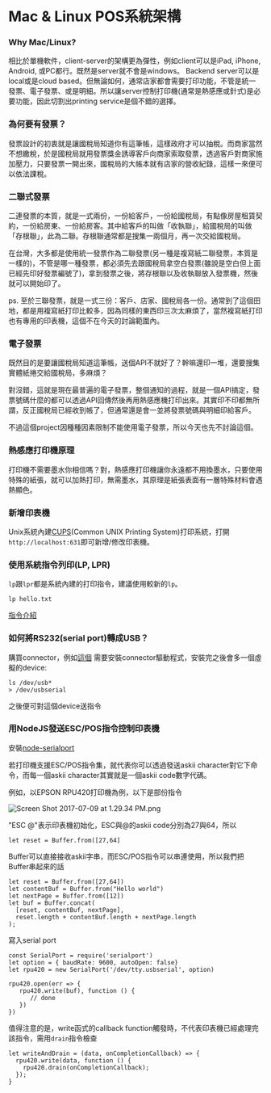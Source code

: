 # Mac & Linux POS系統架構

### Why Mac/Linux?

相比於單機軟件，client-server的架構更為彈性，例如client可以是iPad, iPhone, Android, 或PC都行。既然是server就不會是windows。
Backend server可以是local或是cloud based。但無論如何，通常店家都會需要打印功能，不管是統一發票、電子發票、或是明細。所以讓server控制打印機(通常是熱感應或針式)是必要功能，因此切割出printing service是個不錯的選擇。

### 為何要有發票？

發票設計的初衷就是讓國稅局知道你有這筆帳，這樣政府才可以抽稅。而商家當然不想繳稅，於是國稅局就用發票獎金誘導客戶向商家索取發票，透過客戶對商家施加壓力，只要發票一開出來，國稅局的大帳本就有店家的營收紀錄，這樣一來便可以依法課稅。

### 二聯式發票

二連發票的本質，就是一式兩份，一份給客戶，一份給國稅局，有點像房屋租賃契約，一份給房東、一份給房客。其中給客戶的叫做「收執聯」，給國稅局的叫做「存根聯」，此為二聯。存根聯通常都是搜集一兩個月，再一次交給國稅局。

在台灣，大多都是使用統一發票作為二聯發票(另一種是複寫紙二聯發票，本質是一樣的)，不管是哪一種發票，都必須先去跟國稅局拿空白發票(雖說是空白但上面已經先印好發票編號了)，拿到發票之後，將存根聯以及收執聯放入發票機，然後就可以開始印了。

ps. 至於三聯發票，就是一式三份：客戶、店家、國稅局各一份。通常到了這個田地，都是用複寫紙打印比較多，因為同樣的東西印三次太麻煩了，當然複寫紙打印也有專用的印表機，這個不在今天的討論範圍內。

### 電子發票

既然目的是要讓國稅局知道這筆帳，送個API不就好了？幹嘛還印一堆，還要搜集實體紙捲交給國稅局，多麻煩？

對沒錯，這就是現在最普遍的電子發票，整個通知的過程，就是一個API搞定，發票號碼什麼的都可以透過API回傳然後再用熱感應機打印出來。其實印不印都無所謂，反正國稅局已經收到帳了，但通常還是會一並將發票號碼與明細印給客戶。

不過這個project因種種因素限制不能使用電子發票，所以今天也先不討論這個。

### 熱感應打印機原理

打印機不需要墨水你相信嗎？對，熱感應打印機讓你永遠都不用換墨水，只要使用特殊的紙張，就可以加熱打印，無需墨水，其原理是紙張表面有一層特殊材料會遇熱顯色。

### 新增印表機

Unix系統內建[CUPS](https://www.cups.org)(Common UNIX Printing System)打印系統，打開`http://localhost:631`即可新增/修改印表機。

### 使用系統指令列印(LP, LPR)

`lp`跟`lpr`都是系統內建的打印指令，建議使用較新的`lp`。

```
lp hello.txt
```

[指令介紹](https://www.computerhope.com/unix/ulp.htm)

### 如何將RS232(serial port)轉成USB？

購買connector，例如[這個](http://24h.pchome.com.tw/prod/DCAX06-A80421348?q=/S/DCAC16)
需要安裝connector驅動程式，安裝完之後會多一個虛擬的device:

```
ls /dev/usb*
> /dev/usbserial
```

之後便可對這個device送指令

### 用NodeJS發送ESC/POS指令控制印表機

安裝[node-serialport](https://github.com/EmergingTechnologyAdvisors/node-serialport)

若打印機支援ESC/POS指令集，就代表你可以透過發送askii character對它下命令，而每一個askii character其實就是一個askii code數字代碼。

例如，以EPSON RPU420打印機為例，以下是部份指令

![Screen Shot 2017-07-09 at 1.29.34 PM.png](http://upload-images.jianshu.io/upload_images/2918954-cfe7cc78ce321206.png?imageMogr2/auto-orient/strip%7CimageView2/2/w/1240)

"ESC @"表示印表機初始化，ESC與@的askii code分別為27與64，所以

```
let reset = Buffer.from([27,64]
```

Buffer可以直接接收askii字串，而ESC/POS指令可以串連使用，所以我們把Buffer串起來的話

```
let reset = Buffer.from([27,64])
let contentBuf = Buffer.from("Hello world")
let nextPage = Buffer.from([12])
let buf = Buffer.concat(
  [reset, contentBuf, nextPage], 
  reset.length + contentBuf.length + nextPage.length
);
```

寫入serial port

```
const SerialPort = require('serialport')
let option = { baudRate: 9600, autoOpen: false}
let rpu420 = new SerialPort('/dev/tty.usbserial', option)

rpu420.open(err => {
   rpu420.write(buf), function () {
      // done
   })
})
```

值得注意的是，write函式的callback function觸發時，不代表印表機已經處理完該指令，需用`drain`指令檢查

```
let writeAndDrain = (data, onCompletionCallback) => {
  rpu420.write(data, function () {
    rpu420.drain(onCompletionCallback);
  });
}
```
